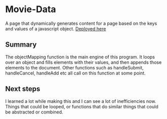 # Movie-Data

A page that dynamically generates content for a page based on the keys and values of a javascript object. [Deployed here](https://taha-hassan-git.github.io/Movie-Data/)

## Summary

The objectMapping function is the main engine of this program. It loops over an object and fills elements with their values, and then appends those elements to the
document. Other functions such as handleSubmit, handleCancel, handleAdd etc all call on this function at some point.

## Next steps

I learned a lot while making this and I can see a lot of inefficiencies now. Things that could be looped, or functions that do similar things that could be abstracted
or combined.
